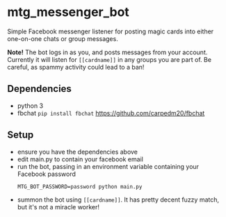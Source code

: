 # mtg_messenger_bot

Simple Facebook messenger listener for posting magic cards into either one-on-one chats or group messages.

**Note!** The bot logs in as you, and posts messages from your account. Currently it will listen for `[[cardname]]` in any groups you are part of. Be careful, as spammy activity could lead to a ban!

## Dependencies
  * python 3
  * fbchat `pip install fbchat` https://github.com/carpedm20/fbchat
  
## Setup
  * ensure you have the dependencies above
  * edit main.py to contain your facebook email
  * run the bot, passing in an environment variable containing your Facebook password
    ```
    MTG_BOT_PASSWORD=password python main.py
    ```
  * summon the bot using `[[cardname]]`. It has pretty decent fuzzy match, but it's not a miracle worker!
